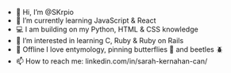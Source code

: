 - 👋 Hi, I’m @SKrpio
- 🌱 I’m currently learning JavaScript & React
- 💻 I am building on my Python, HTML & CSS knowledge
- 👀 I’m interested in learning C, Ruby & Ruby on Rails 
- 💞️ Offline I love entymology, pinning butterflies 🦋 and beetles 🪲
- 📫 How to reach me: linkedin.com/in/sarah-kernahan-can/

<!---
SKrpio/SKrpio is a ✨ special ✨ repository because its `README.md` (this file) appears on your GitHub profile.
You can click the Preview link to take a look at your changes.
--->
